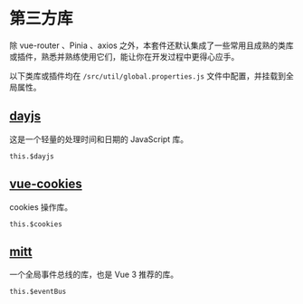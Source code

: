 # 第三方库

除 vue-router 、Pinia 、axios 之外，本套件还默认集成了一些常用且成熟的类库或插件，熟悉并熟练使用它们，能让你在开发过程中更得心应手。

以下类库或插件均在 `/src/util/global.properties.js` 文件中配置，并挂载到全局属性。

## [dayjs](https://day.js.org/zh-CN/)

这是一个轻量的处理时间和日期的 JavaScript 库。

```js:no-line-numbers
this.$dayjs
```

## [vue-cookies](https://github.com/cmp-cc/vue-cookies)

cookies 操作库。

```js:no-line-numbers
this.$cookies
```

## [mitt](https://github.com/developit/mitt)

一个全局事件总线的库，也是 Vue 3 推荐的库。

```js:no-line-numbers
this.$eventBus
```